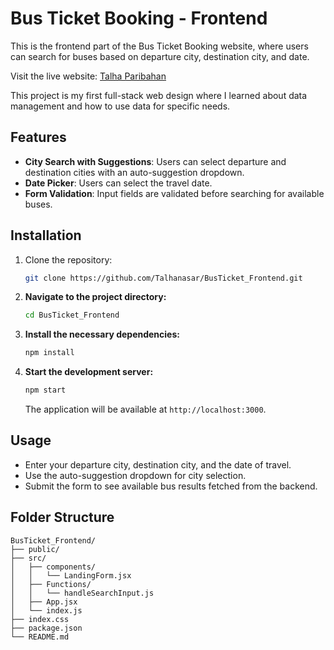 # Bus Ticket Booking - Frontend

This is the frontend part of the Bus Ticket Booking website, where users can search for buses based on departure city, destination city, and date.

Visit the live website: [Talha Paribahan](https://talha-paribahan.vercel.app/)

This project is my first full-stack web design where I learned about data management and how to use data for specific needs.

## Features

- **City Search with Suggestions**: Users can select departure and destination cities with an auto-suggestion dropdown.
- **Date Picker**: Users can select the travel date.
- **Form Validation**: Input fields are validated before searching for available buses.

## Installation

1. Clone the repository:
   ```bash
   git clone https://github.com/Talhanasar/BusTicket_Frontend.git
   ```

2. **Navigate to the project directory:**

    ```bash
    cd BusTicket_Frontend
    ```

3. **Install the necessary dependencies:**

    ```bash
    npm install
    ```

4. **Start the development server:**

    ```bash
    npm start
    ```

    The application will be available at `http://localhost:3000`.

## Usage

- Enter your departure city, destination city, and the date of travel.
- Use the auto-suggestion dropdown for city selection.
- Submit the form to see available bus results fetched from the backend.

## Folder Structure

```plaintext
BusTicket_Frontend/
├── public/
├── src/
│   ├── components/
│   │   └── LandingForm.jsx
│   ├── Functions/
│   │   └── handleSearchInput.js
│   ├── App.jsx
│   └── index.js
├── index.css
├── package.json
└── README.md
